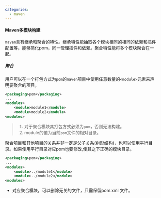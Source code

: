 ```yaml
---
categories:
  - maven
---
```

#### Maven多模块构建
`maven`具有继承和聚合的特性。继承特性能抽取各个模块相同的相同的依赖和插件配置等，能够简化pom，同一管理插件和依赖。聚合特性能将多个模块聚合在一起。
##### 聚合
用户可以在一个打包方式为`pom`的`maven`项目中使用任意数量的`<module>`元素来声明要聚合的项目。
```xml
<packaging>pom</packaging>
...
<modules>
    <module>module1</module>
    <module>module2</module>
<modules>
```

> 1. 对于聚合模块其打包方式必须为`pom`，否则无法构建。
> 2. module的值为当前`pom`文件的相对目录。

聚合项目和其他项目的关系并非一定是父子关系(树形结构)，也可以使用平行目录。如果使用平行目录对应pom也要修改,使其之下正确的模块目录。

```xml
<packaging>pom</packaging>
...
<modules>
    <module>../module1</module>
    <module>../module2</module>
<modules>
```

* 对应聚合模块，可以删除无关的文件，只需保留pom.xml 文件。

